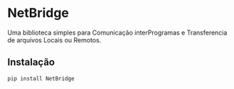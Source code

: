 # NetBridge

Uma biblioteca simples para Comunicação interProgramas e Transferencia de arquivos Locais ou Remotos.

## Instalação

```bash
pip install NetBridge